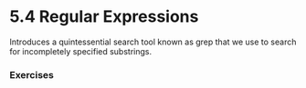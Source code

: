 # 5.4 Regular Expressions
Introduces a quintessential search tool known as grep that we use to search for incompletely specified substrings.

### Exercises